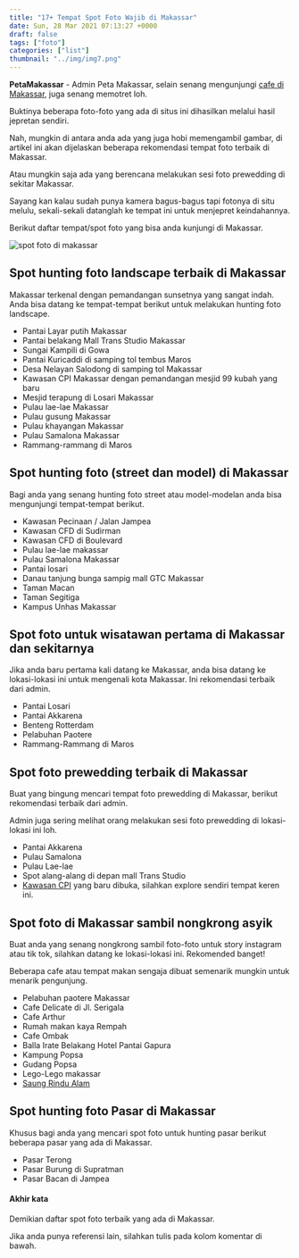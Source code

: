 ```yaml
---
title: "17+ Tempat Spot Foto Wajib di Makassar"
date: Sun, 28 Mar 2021 07:13:27 +0000
draft: false
tags: ["foto"]
categories: ["list"]
thumbnail: "../img/img7.png"
---
```


**PetaMakassar** - Admin Peta Makassar, selain senang mengunjungi [cafe di Makassar](https://petamakassar.com/cafe-dan-warkop-terkenal-di-makassar/), juga senang memotret loh.

Buktinya beberapa foto-foto yang ada di situs ini dihasilkan melalui hasil jepretan sendiri.

Nah, mungkin di antara anda ada yang juga hobi memengambil gambar, di artikel ini akan dijelaskan beberapa rekomendasi tempat foto terbaik di Makassar.

Atau mungkin saja ada yang berencana melakukan sesi foto prewedding di sekitar Makassar.

Sayang kan kalau sudah punya kamera bagus-bagus tapi fotonya di situ melulu, sekali-sekali datanglah ke tempat ini untuk menjepret keindahannya.

Berikut daftar tempat/spot foto yang bisa anda kunjungi di Makassar.

![spot foto di makassar](/uploads/cpi-spot-foto-keren-di-makassar.jpg)

## Spot hunting foto landscape terbaik di Makassar

Makassar terkenal dengan pemandangan sunsetnya yang sangat indah. Anda bisa datang ke tempat-tempat berikut untuk melakukan hunting foto landscape.

- Pantai Layar putih Makassar
- Pantai belakang Mall Trans Studio Makassar
- Sungai Kampili di Gowa
- Pantai Kuricaddi di samping tol tembus Maros
- Desa Nelayan Salodong di samping tol Makassar
- Kawasan CPI Makassar dengan pemandangan mesjid 99 kubah yang baru
- Mesjid terapung di Losari Makassar
- Pulau lae-lae Makassar
- Pulau gusung Makassar
- Pulau khayangan Makassar
- Pulau Samalona Makassar
- Rammang-rammang di Maros

## Spot hunting foto (street dan model) di Makassar

Bagi anda yang senang hunting foto street atau model-modelan anda bisa mengunjungi tempat-tempat berikut.

- Kawasan Pecinaan / Jalan Jampea
- Kawasan CFD di Sudirman
- Kawasan CFD di Boulevard
- Pulau lae-lae makassar
- Pulau Samalona Makassar
- Pantai losari
- Danau tanjung bunga sampig mall GTC Makassar
- Taman Macan
- Taman Segitiga
- Kampus Unhas Makassar

## Spot foto untuk wisatawan pertama di Makassar dan sekitarnya

Jika anda baru pertama kali datang ke Makassar, anda bisa datang ke lokasi-lokasi ini untuk mengenali kota Makassar. Ini rekomendasi terbaik dari admin.

- Pantai Losari
- Pantai Akkarena
- Benteng Rotterdam
- Pelabuhan Paotere
- Rammang-Rammang di Maros

## Spot foto prewedding terbaik di Makassar

Buat yang bingung mencari tempat foto prewedding di Makassar, berikut rekomendasi terbaik dari admin.

Admin juga sering melihat orang melakukan sesi foto prewedding di lokasi-lokasi ini loh.

- Pantai Akkarena
- Pulau Samalona
- Pulau Lae-lae
- Spot alang-alang di depan mall Trans Studio
- [Kawasan CPI](https://petamakassar.com/peta-makassar-ujung-pandang-sulawesi-selatan/) yang baru dibuka, silahkan explore sendiri tempat keren ini.

## Spot foto di Makassar sambil nongkrong asyik

Buat anda yang senang nongkrong sambil foto-foto untuk story instagram atau tik tok, silahkan datang ke lokasi-lokasi ini. Rekomended banget!

Beberapa cafe atau tempat makan sengaja dibuat semenarik mungkin untuk menarik pengunjung.

- Pelabuhan paotere Makassar
- Cafe Delicate di Jl. Serigala
- Cafe Arthur
- Rumah makan kaya Rempah
- Cafe Ombak
- Balla Irate Belakang Hotel Pantai Gapura
- Kampung Popsa
- Gudang Popsa
- Lego-Lego makassar
- [Saung Rindu Alam](https://petamakassar.com/saung-rindu-alam-gowa/)

## Spot hunting foto Pasar di Makassar

Khusus bagi anda yang mencari spot foto untuk hunting pasar berikut beberapa pasar yang ada di Makassar.

- Pasar Terong
- Pasar Burung di Supratman
- Pasar Bacan di Jampea

#### Akhir kata

Demikian daftar spot foto terbaik yang ada di Makassar.

Jika anda punya referensi lain, silahkan tulis pada kolom komentar di bawah.
